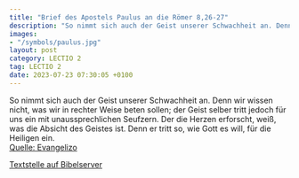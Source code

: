```yaml
---
title: "Brief des Apostels Paulus an die Römer 8,26-27"
description: "So nimmt sich auch der Geist unserer Schwachheit an. Denn wir wissen nicht, was wir in rechter Weise beten sollen; der Geist selber tritt jedoch für uns ein mit unaussprechlichen Seufzern. Der die Herzen erforscht, weiß, was die Absicht des Geistes ist. Denn er tritt so, wie Gott...."
images:
- "/symbols/paulus.jpg"
layout: post
category: LECTIO 2
tag: LECTIO 2
date: 2023-07-23 07:30:05 +0100
---
```

So nimmt sich auch der Geist unserer Schwachheit an. Denn wir wissen nicht, was wir in rechter Weise beten sollen; der Geist selber tritt jedoch für uns ein mit unaussprechlichen Seufzern.
Der die Herzen erforscht, weiß, was die Absicht des Geistes ist. Denn er tritt so, wie Gott es will, für die Heiligen ein.<!--more--><br>
[Quelle: Evangelizo](https://evangeliumtagfuertag.org/DE/gospel)

[Textstelle auf Bibelserver](https://www.bibleserver.com/EU/Römer8,26-27)
